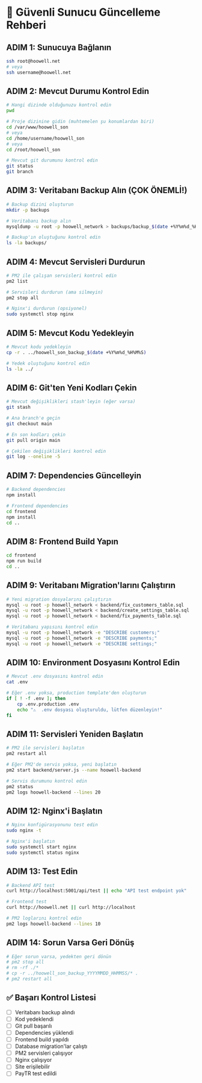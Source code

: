 # 🔄 Güvenli Sunucu Güncelleme Rehberi

## ADIM 1: Sunucuya Bağlanın
```bash
ssh root@hoowell.net
# veya
ssh username@hoowell.net
```

## ADIM 2: Mevcut Durumu Kontrol Edin
```bash
# Hangi dizinde olduğunuzu kontrol edin
pwd

# Proje dizinine gidin (muhtemelen şu konumlardan biri)
cd /var/www/hoowell_son
# veya
cd /home/username/hoowell_son
# veya
cd /root/hoowell_son

# Mevcut git durumunu kontrol edin
git status
git branch
```

## ADIM 3: Veritabanı Backup Alın (ÇOK ÖNEMLİ!)
```bash
# Backup dizini oluşturun
mkdir -p backups

# Veritabanı backup alın
mysqldump -u root -p hoowell_network > backups/backup_$(date +%Y%m%d_%H%M%S).sql

# Backup'ın oluştuğunu kontrol edin
ls -la backups/
```

## ADIM 4: Mevcut Servisleri Durdurun
```bash
# PM2 ile çalışan servisleri kontrol edin
pm2 list

# Servisleri durdurun (ama silmeyin)
pm2 stop all

# Nginx'i durdurun (opsiyonel)
sudo systemctl stop nginx
```

## ADIM 5: Mevcut Kodu Yedekleyin
```bash
# Mevcut kodu yedekleyin
cp -r . ../hoowell_son_backup_$(date +%Y%m%d_%H%M%S)

# Yedek oluştuğunu kontrol edin
ls -la ../
```

## ADIM 6: Git'ten Yeni Kodları Çekin
```bash
# Mevcut değişiklikleri stash'leyin (eğer varsa)
git stash

# Ana branch'e geçin
git checkout main

# En son kodları çekin
git pull origin main

# Çekilen değişiklikleri kontrol edin
git log --oneline -5
```

## ADIM 7: Dependencies Güncelleyin
```bash
# Backend dependencies
npm install

# Frontend dependencies
cd frontend
npm install
cd ..
```

## ADIM 8: Frontend Build Yapın
```bash
cd frontend
npm run build
cd ..
```

## ADIM 9: Veritabanı Migration'larını Çalıştırın
```bash
# Yeni migration dosyalarını çalıştırın
mysql -u root -p hoowell_network < backend/fix_customers_table.sql
mysql -u root -p hoowell_network < backend/create_settings_table.sql  
mysql -u root -p hoowell_network < backend/fix_payments_table.sql

# Veritabanı yapısını kontrol edin
mysql -u root -p hoowell_network -e "DESCRIBE customers;"
mysql -u root -p hoowell_network -e "DESCRIBE payments;"
mysql -u root -p hoowell_network -e "DESCRIBE settings;"
```

## ADIM 10: Environment Dosyasını Kontrol Edin
```bash
# Mevcut .env dosyasını kontrol edin
cat .env

# Eğer .env yoksa, production template'den oluşturun
if [ ! -f .env ]; then
    cp .env.production .env
    echo "⚠️  .env dosyası oluşturuldu, lütfen düzenleyin!"
fi
```

## ADIM 11: Servisleri Yeniden Başlatın
```bash
# PM2 ile servisleri başlatın
pm2 restart all

# Eğer PM2'de servis yoksa, yeni başlatın
pm2 start backend/server.js --name hoowell-backend

# Servis durumunu kontrol edin
pm2 status
pm2 logs hoowell-backend --lines 20
```

## ADIM 12: Nginx'i Başlatın
```bash
# Nginx konfigürasyonunu test edin
sudo nginx -t

# Nginx'i başlatın
sudo systemctl start nginx
sudo systemctl status nginx
```

## ADIM 13: Test Edin
```bash
# Backend API test
curl http://localhost:5001/api/test || echo "API test endpoint yok"

# Frontend test
curl http://hoowell.net || curl http://localhost

# PM2 loglarını kontrol edin
pm2 logs hoowell-backend --lines 10
```

## ADIM 14: Sorun Varsa Geri Dönüş
```bash
# Eğer sorun varsa, yedekten geri dönün
# pm2 stop all
# rm -rf ./*
# cp -r ../hoowell_son_backup_YYYYMMDD_HHMMSS/* .
# pm2 restart all
```

## ✅ Başarı Kontrol Listesi
- [ ] Veritabanı backup alındı
- [ ] Kod yedeklendi  
- [ ] Git pull başarılı
- [ ] Dependencies yüklendi
- [ ] Frontend build yapıldı
- [ ] Database migration'lar çalıştı
- [ ] PM2 servisleri çalışıyor
- [ ] Nginx çalışıyor
- [ ] Site erişilebilir
- [ ] PayTR test edildi